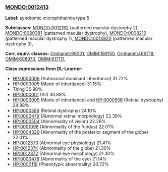 
### [MONDO:0012413](http://purl.obolibrary.org/obo/MONDO_0012413)
**Label:** syndromic microphthalmia type 5

**Subclasses:** [MONDO:0012162](http://purl.obolibrary.org/obo/MONDO_0012162) (patterned macular dystrophy 2), [MONDO:0020381](http://purl.obolibrary.org/obo/MONDO_0020381) (patterned macular dystrophy), [MONDO:0008210](http://purl.obolibrary.org/obo/MONDO_0008210) (patterned macular dystrophy 1), [MONDO:0014920](http://purl.obolibrary.org/obo/MONDO_0014920) (patterned macular dystrophy 3), 

**Corr. equiv. classes:** [Orphanet:99001](http://www.orpha.net/ORDO/Orphanet_99001), [OMIM:169150](http://purl.obolibrary.org/obo/OMIM_169150), [Orphanet:466718](http://www.orpha.net/ORDO/Orphanet_466718), [OMIM:608970](http://purl.obolibrary.org/obo/OMIM_608970), [OMIM:617111](http://purl.obolibrary.org/obo/OMIM_617111), 

**Class expressions from DL-Learner:**

- [HP:0000006](http://purl.obolibrary.org/obo/HP_0000006) (Autosomal dominant inheritance) 31.72%
- [HP:0000005](http://purl.obolibrary.org/obo/HP_0000005) (Mode of inheritance) 31.15%
- Thing 30.88%
- [HP:0000001](http://purl.obolibrary.org/obo/HP_0000001) (All) 30.88%
- [HP:0000005](http://purl.obolibrary.org/obo/HP_0000005) (Mode of inheritance) and [HP:0000556](http://purl.obolibrary.org/obo/HP_0000556) (Retinal dystrophy) 24.98%
- [HP:0000556](http://purl.obolibrary.org/obo/HP_0000556) (Retinal dystrophy) 24.10%
- [HP:0000479](http://purl.obolibrary.org/obo/HP_0000479) (Abnormal retinal morphology) 22.39%
- [HP:0000504](http://purl.obolibrary.org/obo/HP_0000504) (Abnormality of vision) 22.26%
- [HP:0001098](http://purl.obolibrary.org/obo/HP_0001098) (Abnormality of the fundus) 22.01%
- [HP:0004329](http://purl.obolibrary.org/obo/HP_0004329) (Abnormality of the posterior segment of the globe) 22.01%
- [HP:0012373](http://purl.obolibrary.org/obo/HP_0012373) (Abnormal eye physiology) 21.41%
- [HP:0012374](http://purl.obolibrary.org/obo/HP_0012374) (Abnormality of the globe) 21.30%
- [HP:0012372](http://purl.obolibrary.org/obo/HP_0012372) (Abnormal eye morphology) 21.30%
- [HP:0000478](http://purl.obolibrary.org/obo/HP_0000478) (Abnormality of the eye) 21.14%
- [HP:0000118](http://purl.obolibrary.org/obo/HP_0000118) (Phenotypic abnormality) 20.72%


